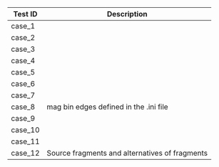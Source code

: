 | Test ID | Description                                    |
|---------|------------------------------------------------|
| case_1  |                                                |
| case_2  |                                                |
| case_3  |                                                |
| case_4  |                                                |
| case_5  |                                                |
| case_6  |                                                |
| case_7  |                                                |
| case_8  | mag bin edges defined in the .ini file         |
| case_9  |                                                |
| case_10 |                                                |
| case_11 |                                                |
| case_12 | Source fragments and alternatives of fragments |


